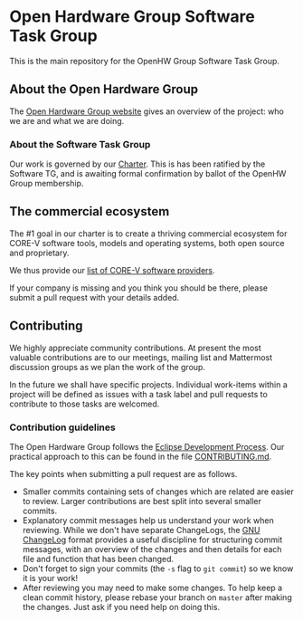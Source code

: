 # Open Hardware Group Software Task Group

This is the main repository for the OpenHW Group Software Task Group.

## About the Open Hardware Group

The [Open Hardware Group website](https://www.openhwgroup.org/) gives an overview of the project: who we are and what we are doing.

### About the Software Task Group

Our work is governed by our [Charter](charter.md).  This is has been ratified
by the Software TG, and is awaiting formal confirmation by ballot of the
OpenHW Group membership.

## The commercial ecosystem

The #1 goal in our charter is to create a thriving commercial ecosystem for CORE-V software tools, models and operating systems, both open source and proprietary.

We thus provide our [list of CORE-V software providers](ecosystem.md).

If your company is missing and you think you should be there, please submit a pull request with your details added.

## Contributing

We highly appreciate community contributions.  At present the most valuable contributions are to our meetings, mailing list and Mattermost discussion groups as we plan the work of the group.

In the future we shall have specific projects. Individual work-items within a project will be defined as issues with a task label and pull requests to contribute to those tasks are welcomed.

### Contribution guidelines

The Open Hardware Group follows the [Eclipse Development Process](https://www.eclipse.org/projects/handbook/#edp).  Our practical approach to this can be found in the file [CONTRIBUTING.md](CONTRIBUTING.md).

The key points when submitting a pull request are as follows.

- Smaller commits containing sets of changes which are related are easier to review.  Larger contributions are best split into several smaller commits.
- Explanatory commit messages help us understand your work when reviewing. While we don't have separate ChangeLogs, the [GNU ChangeLog](https://www.gnu.org/prep/standards/html_node/Change-Logs.html#Change-Logs) format provides a useful discipline for structuring commit messages, with an overview of the changes and then details for each file and function that has been changed.
- Don't forget to sign your commits (the `-s` flag to `git commit`) so we know it is your work!
- After reviewing you may need to make some changes.  To help keep a clean commit history, please rebase your branch on `master` after making the changes.  Just ask if you need help on doing this.
